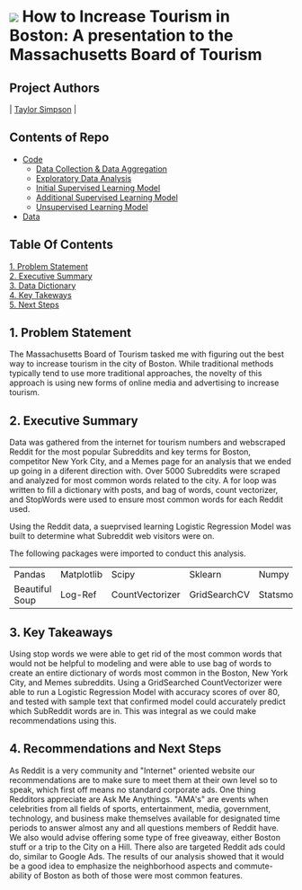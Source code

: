 # ![](https://ga-dash.s3.amazonaws.com/production/assets/logo-9f88ae6c9c3871690e33280fcf557f33.png) How to Increase Tourism in Boston: A presentation to the Massachusetts Board of Tourism

## Project Authors
| [Taylor Simpson](https://github.com/taylorjsimpson) |

## Contents of Repo

<!--ts-->
* [Code](https://git.generalassemb.ly/cobkenney/Project_5/tree/master/code)
  * [Data Collection & Data Aggregation](https://git.generalassemb.ly/cobkenney/Project_5/blob/master/code/Data_Collection_%26_Aggregration.ipynb)
  * [Exploratory Data Analysis](https://git.generalassemb.ly/cobkenney/Project_5/blob/master/code/Exploratory_Data_Analysis.ipynb)
  * [Initial Supervised Learning Model](https://git.generalassemb.ly/cobkenney/Project_5/blob/master/code/Initial_Supervised_Learning_Modeling.ipynb)
  * [Additional Supervised Learning Model](https://git.generalassemb.ly/cobkenney/Project_5/blob/master/code/Additional_Supervised_Learning_Modeling.ipynb)
  * [Unsupervised Learning Model](https://git.generalassemb.ly/cobkenney/Project_5/blob/master/code/Unsupervised_Learning_Modeling.ipynb)
* [Data](https://git.generalassemb.ly/cobkenney/Project_5/tree/master/data)
<!--te-->

## Table Of Contents
[1. Problem Statement](#1.-Problem-Statement)<br>
[2. Executive Summary](#2.-Tools-&-Methodology)<br>
[3. Data Dictionary](#3.-Data-Dictionary)<br>
[4. Key Takeways](#4.-Key-Takeaways)<br>
[5. Next Steps](#5.-Next-Steps)<br>

## 1. Problem Statement

The Massachusetts Board of Tourism tasked me with figuring out the best way to increase tourism in the city of Boston. While traditional methods typically tend to use more traditional approaches, the novelty of this approach is using new forms of online media and advertising to increase tourism.


## 2. Executive Summary

Data was gathered from the internet for tourism numbers and webscraped Reddit for the most popular Subreddits and key terms for Boston, competitor New York City, and a Memes page for an analysis that we ended up going in a diferent direction with. Over 5000 Subreddits were scraped and analyzed for most common words related to the city.
A for loop was written to fill a dictionary with posts, and bag of words, count vectorizer, and StopWords were used to ensure most common words for each Reddit used. 

Using the Reddit data, a sueprvised learning Logistic Regression Model was built to determine what Subreddit web visitors were on.


The following packages were imported to conduct this analysis.

|                |            |                |              |            |                |
|----------------|------------|----------------|--------------|------------|--------------- |
| Pandas         | Matplotlib | Scipy          | Sklearn      | Numpy      | TFIDVectorizer |
| Beautiful Soup | Log-Ref    | CountVectorizer| GridSearchCV | Statsmodel | Pipeline       |
                   


## 3. Key Takeaways

Using stop words we were able to get rid of the most common words that would not be helpful to modeling and were able to use bag of words to create an entire dictionary of words most common in the Boston, New York City, and Memes subreddits. Using a GridSearched CountVectorizer were able to run a Logistic Regression Model with accuracy scores of over 80, and tested with sample text that confirmed model could accurately predict which SubReddit words are in. This was integral as we could make recommendations using this. 

## 4. Recommendations and Next Steps

As Reddit is a very community and "Internet" oriented website our recommendations are to make sure to meet them at their own level so to speak, which first off means no standard corporate ads. One thing Redditors appreciate are Ask Me Anythings. "AMA's" are events when celebrities from all fields of sports, entertainment, media, government, technology, and business make themselves available for designated time periods to answer almost any and all questions members of Reddit have. We also would advise offering some type of free giveaway, either Boston stuff or a trip to the City on a Hill. There also are targeted Reddit ads could do, similar to Google Ads. The results of our analysis showed that it would be a good idea to emphasize the neighborhood aspects and commute-ability of Boston as both of those were most common features. 
